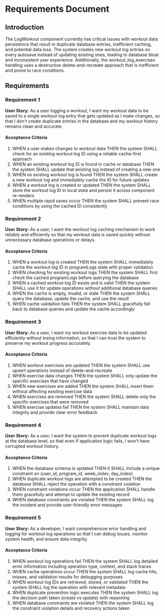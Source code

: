 # Requirements Document

## Introduction

The LogWorkout component currently has critical issues with workout data persistence that result in duplicate database entries, inefficient caching, and potential data loss. The system creates new workout log entries on every autosave instead of updating existing ones, leading to database bloat and inconsistent user experience. Additionally, the workout_log_exercises handling uses a destructive delete-and-recreate approach that is inefficient and prone to race conditions.

## Requirements

### Requirement 1

**User Story:** As a user logging a workout, I want my workout data to be saved to a single workout log entry that gets updated as I make changes, so that I don't create duplicate entries in the database and my workout history remains clean and accurate.

#### Acceptance Criteria

1. WHEN a user makes changes to workout data THEN the system SHALL check for an existing workout log ID using a reliable cache-first approach
2. WHEN an existing workout log ID is found in cache or database THEN the system SHALL update that existing log instead of creating a new one
3. WHEN no existing workout log is found THEN the system SHALL create a new workout log and immediately cache the ID for future updates
4. WHEN a workout log is created or updated THEN the system SHALL store the workout log ID in local state and persist it across component re-renders
5. WHEN multiple rapid saves occur THEN the system SHALL prevent race conditions by using the cached ID consistently

### Requirement 2

**User Story:** As a user, I want the workout log caching mechanism to work reliably and efficiently so that my workout data is saved quickly without unnecessary database operations or delays.

#### Acceptance Criteria

1. WHEN a workout log is created THEN the system SHALL immediately cache the workout log ID in programLogs state with proper validation
2. WHEN checking for existing workout logs THEN the system SHALL first check the cached programLogs before querying the database
3. WHEN a cached workout log ID exists and is valid THEN the system SHALL use it for update operations without additional database queries
4. WHEN the cache is empty, invalid, or stale THEN the system SHALL query the database, update the cache, and use the result
5. WHEN cache validation fails THEN the system SHALL gracefully fall back to database queries and update the cache accordingly

### Requirement 3

**User Story:** As a user, I want my workout exercise data to be updated efficiently without losing information, so that I can trust the system to preserve my workout progress accurately.

#### Acceptance Criteria

1. WHEN workout exercises are updated THEN the system SHALL use upsert operations instead of delete-and-recreate
2. WHEN exercise data changes THEN the system SHALL only update the specific exercises that have changed
3. WHEN new exercises are added THEN the system SHALL insert them without affecting existing exercise data
4. WHEN exercises are removed THEN the system SHALL delete only the specific exercises that were removed
5. WHEN exercise updates fail THEN the system SHALL maintain data integrity and provide clear error feedback

### Requirement 4

**User Story:** As a user, I want the system to prevent duplicate workout logs at the database level, so that even if application logic fails, I won't have corrupted workout history.

#### Acceptance Criteria

1. WHEN the database schema is updated THEN it SHALL include a unique constraint on (user_id, program_id, week_index, day_index)
2. WHEN duplicate workout logs are attempted to be created THEN the database SHALL reject the operation with a constraint violation
3. WHEN constraint violations occur THEN the application SHALL handle them gracefully and attempt to update the existing record
4. WHEN database constraints are violated THEN the system SHALL log the incident and provide user-friendly error messages

### Requirement 5

**User Story:** As a developer, I want comprehensive error handling and logging for workout log operations so that I can debug issues, monitor system health, and ensure data integrity.

#### Acceptance Criteria

1. WHEN workout log operations fail THEN the system SHALL log detailed error information including operation type, context, and stack traces
2. WHEN cache operations occur THEN the system SHALL log cache hits, misses, and validation results for debugging purposes
3. WHEN workout log IDs are retrieved, stored, or validated THEN the system SHALL log the operation with relevant metadata
4. WHEN duplicate prevention logic executes THEN the system SHALL log the decision path taken (create vs update) with reasoning
5. WHEN database constraints are violated THEN the system SHALL log the constraint violation details and recovery actions taken